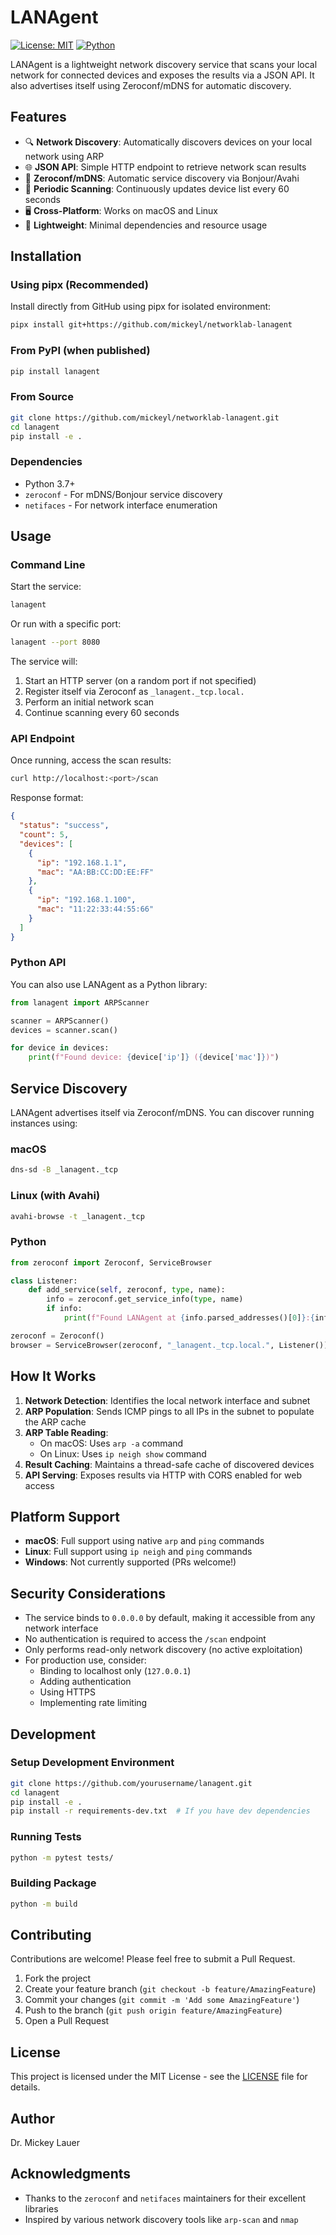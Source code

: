 # LANAgent

[![License: MIT](https://img.shields.io/badge/License-MIT-yellow.svg)](https://opensource.org/licenses/MIT)
[![Python](https://img.shields.io/badge/python-3.7%2B-blue)](https://www.python.org/downloads/)

LANAgent is a lightweight network discovery service that scans your local network for connected devices and exposes the results via a JSON API. It also advertises itself using Zeroconf/mDNS for automatic discovery.

## Features

- 🔍 **Network Discovery**: Automatically discovers devices on your local network using ARP
- 🌐 **JSON API**: Simple HTTP endpoint to retrieve network scan results
- 📡 **Zeroconf/mDNS**: Automatic service discovery via Bonjour/Avahi
- 🔄 **Periodic Scanning**: Continuously updates device list every 60 seconds
- 🖥️ **Cross-Platform**: Works on macOS and Linux
- 🚀 **Lightweight**: Minimal dependencies and resource usage

## Installation

### Using pipx (Recommended)

Install directly from GitHub using pipx for isolated environment:

```bash
pipx install git+https://github.com/mickeyl/networklab-lanagent
```

### From PyPI (when published)

```bash
pip install lanagent
```

### From Source

```bash
git clone https://github.com/mickeyl/networklab-lanagent.git
cd lanagent
pip install -e .
```

### Dependencies

- Python 3.7+
- `zeroconf` - For mDNS/Bonjour service discovery
- `netifaces` - For network interface enumeration

## Usage

### Command Line

Start the service:

```bash
lanagent
```

Or run with a specific port:

```bash
lanagent --port 8080
```

The service will:
1. Start an HTTP server (on a random port if not specified)
2. Register itself via Zeroconf as `_lanagent._tcp.local.`
3. Perform an initial network scan
4. Continue scanning every 60 seconds

### API Endpoint

Once running, access the scan results:

```bash
curl http://localhost:<port>/scan
```

Response format:
```json
{
  "status": "success",
  "count": 5,
  "devices": [
    {
      "ip": "192.168.1.1",
      "mac": "AA:BB:CC:DD:EE:FF"
    },
    {
      "ip": "192.168.1.100",
      "mac": "11:22:33:44:55:66"
    }
  ]
}
```

### Python API

You can also use LANAgent as a Python library:

```python
from lanagent import ARPScanner

scanner = ARPScanner()
devices = scanner.scan()

for device in devices:
    print(f"Found device: {device['ip']} ({device['mac']})")
```

## Service Discovery

LANAgent advertises itself via Zeroconf/mDNS. You can discover running instances using:

### macOS
```bash
dns-sd -B _lanagent._tcp
```

### Linux (with Avahi)
```bash
avahi-browse -t _lanagent._tcp
```

### Python
```python
from zeroconf import Zeroconf, ServiceBrowser

class Listener:
    def add_service(self, zeroconf, type, name):
        info = zeroconf.get_service_info(type, name)
        if info:
            print(f"Found LANAgent at {info.parsed_addresses()[0]}:{info.port}")

zeroconf = Zeroconf()
browser = ServiceBrowser(zeroconf, "_lanagent._tcp.local.", Listener())
```

## How It Works

1. **Network Detection**: Identifies the local network interface and subnet
2. **ARP Population**: Sends ICMP pings to all IPs in the subnet to populate the ARP cache
3. **ARP Table Reading**: 
   - On macOS: Uses `arp -a` command
   - On Linux: Uses `ip neigh show` command
4. **Result Caching**: Maintains a thread-safe cache of discovered devices
5. **API Serving**: Exposes results via HTTP with CORS enabled for web access

## Platform Support

- **macOS**: Full support using native `arp` and `ping` commands
- **Linux**: Full support using `ip neigh` and `ping` commands
- **Windows**: Not currently supported (PRs welcome!)

## Security Considerations

- The service binds to `0.0.0.0` by default, making it accessible from any network interface
- No authentication is required to access the `/scan` endpoint
- Only performs read-only network discovery (no active exploitation)
- For production use, consider:
  - Binding to localhost only (`127.0.0.1`)
  - Adding authentication
  - Using HTTPS
  - Implementing rate limiting

## Development

### Setup Development Environment

```bash
git clone https://github.com/yourusername/lanagent.git
cd lanagent
pip install -e .
pip install -r requirements-dev.txt  # If you have dev dependencies
```

### Running Tests

```bash
python -m pytest tests/
```

### Building Package

```bash
python -m build
```

## Contributing

Contributions are welcome! Please feel free to submit a Pull Request.

1. Fork the project
2. Create your feature branch (`git checkout -b feature/AmazingFeature`)
3. Commit your changes (`git commit -m 'Add some AmazingFeature'`)
4. Push to the branch (`git push origin feature/AmazingFeature`)
5. Open a Pull Request

## License

This project is licensed under the MIT License - see the [LICENSE](LICENSE) file for details.

## Author

Dr. Mickey Lauer

## Acknowledgments

- Thanks to the `zeroconf` and `netifaces` maintainers for their excellent libraries
- Inspired by various network discovery tools like `arp-scan` and `nmap`
